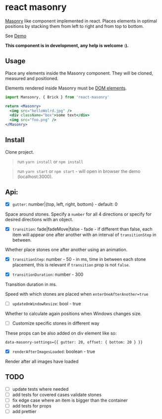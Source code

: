 # react masonry

[Masonry](https://github.com/desandro/masonry)  like  component implemented in react.
Places elements in optimal positions by stacking them from left to right and from top to bottom.
 
 See [Demo](https://bogdanpetru.github.io/react-masonry/)
 

**This component is in development, any help is welcome :).**

## Usage

Place any elements inside the Masonry component. They will be cloned, measured and positioned.

Elements rendered inside Masonry must be [DOM elements](https://facebook.github.io/react/blog/2015/12/18/react-components-elements-and-instances.html#dom-elements).


```jsx
import Mansonry, { Brick } from 'react-masonry'

return <Masonry>
  <img src="helloWolrd.jpg" />
  <div className="box">some text</div>
  <img src="foo.png" />
</Masonry>
```

## Install 

Clone project.

> run `yarn install` or `npm install`

> run `yarn start` or `npm start` - will open in browser the demo (localhost:3000).

## Api:

-  [x] `gutter`: number|{top, left, right, bottom} - default: 0

Space around stones. Specify a `number` for all 4 directions or specify for desired directions with an object.

- [x] `transition`: fade|fadeMove|false - fade - if different than false, each item will appear one after another with an interval of `transitionStep` in between.

 Whether place stones one after another using an animation.

- [x] `transitionStep`: number - 50 - in ms, time in between each stone placement, this is relevant if `transition` prop is not `false`.

- [x] `transitionDuration`: number - 300

 Transition duration in ms.

 Speed with which stones are placed when `enterOneAfterAnother=true`

- [ ] `updateOnWindowResize`: bool - true

 Whether to calculate again positions when Windows changes size.


- [ ] Customize specific stones in different way

 These props can be also added on div element like so:

`data-masonry-settings={{ gutter: 20, offset: { bottom: 20 } }}`

- [x] `renderAfterImagesLoaded`: boolean - true

Render after all images have loaded

## TODO

- [ ] update tests where needed
- [ ] add tests for covered cases validate stones
- [ ] fix edge case where an item is bigger than the container
- [ ] add tests for props
- [ ] add prettier
